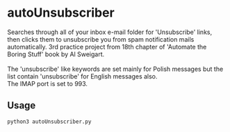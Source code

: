 # autoUnsubscriber
Searches through all of your inbox e-mail folder for 'Unsubscribe' links, then clicks them to unsubscribe you from spam notification mails automatically. 3rd practice project from 18th chapter of 'Automate the Boring Stuff' book by Al Sweigart.
<br><br>
The 'unsubscribe' like keywords are set mainly for Polish messages but the list contain 'unsubscribe' for English messages also.
<br>The IMAP port is set to 993.

## Usage
<code>python3 autoUnsubscriber.py</code>
